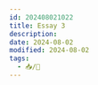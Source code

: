```yaml
---
id: 202408021022
title: Essay 3
description: 
date: 2024-08-02
modified: 2024-08-02
tags:
  - 📥/🌱
---
```

